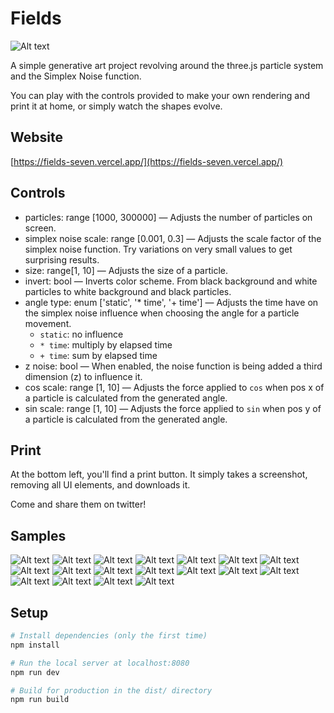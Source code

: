 # Fields

![Alt text](samples/fields.gif)

A simple generative art project revolving around the three.js particle system and the Simplex Noise function.

You can play with the controls provided to make your own rendering and print it at home, or simply watch the shapes evolve.

## Website

[https://fields-seven.vercel.app/](https://fields-seven.vercel.app/)

## Controls

- particles: range [1000, 300000] — Adjusts the number of particles on screen.
- simplex noise scale: range [0.001, 0.3] — Adjusts the scale factor of the simplex noise function. Try variations on very small values to get surprising results.
- size: range[1, 10] — Adjusts the size of a particle.
- invert: bool — Inverts color scheme. From black background and white particles to white background and black particles.
- angle type: enum ['static', '* time', '+ time'] — Adjusts the time have on the simplex noise influence when choosing the angle for a particle movement.
    - `static`: no influence
    - `* time`: multiply by elapsed time
    - `+ time`: sum by elapsed time
- z noise: bool — When enabled, the noise function is being added a third dimension (z) to influence it.
- cos scale: range [1, 10] — Adjusts the force applied to `cos` when pos x of a particle is calculated from the generated angle.
- sin scale: range [1, 10] — Adjusts the force applied to `sin` when pos y of a particle is calculated from the generated angle.

## Print

At the bottom left, you'll find a print button. It simply takes a screenshot, removing all UI elements, and downloads it.

Come and share them on twitter!

## Samples

![Alt text](samples/fields-1700956141860.png)
![Alt text](samples/fields-1700925351516.png)
![Alt text](samples/fields-1700925364929.png)
![Alt text](samples/fields-1700925769821.png)
![Alt text](samples/fields-1700929547500.png)
![Alt text](samples/fields-1700929975184.png)
![Alt text](samples/fields-1700930504412.png)
![Alt text](samples/fields-1700935167177.png)
![Alt text](samples/fields-1700935375014.png)
![Alt text](samples/fields-1700935513287.png)
![Alt text](samples/fields-1700935562348.png)
![Alt text](samples/fields-1700935645835.png)
![Alt text](samples/fields-1700935698131.png)
![Alt text](samples/fields-1700944300891.png)
![Alt text](samples/fields-1700944379722.png)
![Alt text](samples/fields-1700944521602.png)
![Alt text](samples/fields-1700953418874.png)
![Alt text](samples/fields-1700954291477.png)

## Setup

``` bash
# Install dependencies (only the first time)
npm install

# Run the local server at localhost:8080
npm run dev

# Build for production in the dist/ directory
npm run build
```
